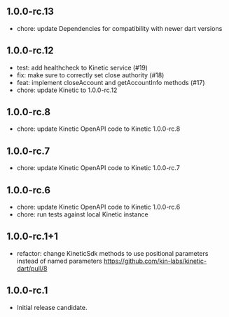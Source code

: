 ## 1.0.0-rc.13

* chore: update Dependencies for compatibility with newer dart versions

## 1.0.0-rc.12

* test: add healthcheck to Kinetic service (#19)
* fix: make sure to correctly set close authority (#18)
* feat: implement closeAccount and getAccountInfo methods (#17)
* chore: update Kinetic to 1.0.0-rc.12

## 1.0.0-rc.8

* chore: update Kinetic OpenAPI code to Kinetic 1.0.0-rc.8

## 1.0.0-rc.7

* chore: update Kinetic OpenAPI code to Kinetic 1.0.0-rc.7

## 1.0.0-rc.6

* chore: update Kinetic OpenAPI code to Kinetic 1.0.0-rc.6
* chore: run tests against local Kinetic instance

## 1.0.0-rc.1+1

* refactor: change KineticSdk methods to use positional parameters instead of named parameters https://github.com/kin-labs/kinetic-dart/pull/8

## 1.0.0-rc.1

* Initial release candidate.


